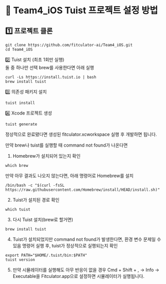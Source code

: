 # 🚀 Team4_iOS Tuist 프로젝트 설정 방법

## 1️⃣ 프로젝트 클론
```
git clone https://github.com/fitculator-ai/Team4_iOS.git
cd Team4_iOS
```
2️⃣ Tuist 설치 (최초 1회만 실행)<br/>
둘 중 하나만 선택 brew를 사용한다면 아래 실행
```
curl -Ls https://install.tuist.io | bash
brew install tuist
```
3️⃣ 의존성 패키지 설치
```
tuist install
```
4️⃣ Xcode 프로젝트 생성
```
tuist generate
```
정상적으로 완료됐다면 생성된 fitculator.xcworkspace 실행 후 개발하면 됩니다.

만약 brew나 tuist를 실행할 때 command not found가 나온다면
1. Homebrew가 설치되어 있는지 확인
```
which brew
```
만약 아무 결과도 나오지 않는다면, 아래 명령어로 Homebrew를 설치
```
/bin/bash -c "$(curl -fsSL https://raw.githubusercontent.com/Homebrew/install/HEAD/install.sh)"
```
2. Tuist가 설치된 경로 확인
```
which tuist
```
3. 다시 Tuist 설치(brew로 할거면)
```
brew install tuist
```
4. Tuist가 설치되었지만 command not found가 발생한다면, 환경 변수 문제일 수 있음 명령어 실행 후, tuist가 정상적으로 실행되는지 확인
```
export PATH="$HOME/.tuist/bin:$PATH"
tuist version
```
5. 만약 시뮬레이터를 실행해도 아무 반응이 없을 경우 Cmd + Shift + , -> Info -> Executable을 Fitculator.app으로 설정하면 시뮬레이터가 실행됩니다.
